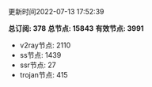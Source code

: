 更新时间2022-07-13 17:52:39

**总订阅: 378**
**总节点: 15843**
**有效节点: 3991**
- v2ray节点: 2110
- ss节点: 1439
- ssr节点: 27
- trojan节点: 415
